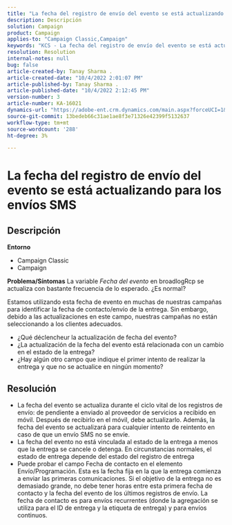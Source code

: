 ```yaml
---
title: "La fecha del registro de envío del evento se está actualizando para los envíos SMS"
description: Descripción
solution: Campaign
product: Campaign
applies-to: "Campaign Classic,Campaign"
keywords: "KCS - La fecha del registro de envío del evento se está actualizando para los envíos SMS."
resolution: Resolution
internal-notes: null
bug: false
article-created-by: Tanay Sharma .
article-created-date: "10/4/2022 2:01:07 PM"
article-published-by: Tanay Sharma .
article-published-date: "10/4/2022 2:12:45 PM"
version-number: 3
article-number: KA-16021
dynamics-url: "https://adobe-ent.crm.dynamics.com/main.aspx?forceUCI=1&pagetype=entityrecord&etn=knowledgearticle&id=35c58ef9-ec43-ed11-bba2-0022480868ff"
source-git-commit: 13bedeb66c31ae1ae8f3e71326e42399f5132637
workflow-type: tm+mt
source-wordcount: '288'
ht-degree: 3%

---
```


# La fecha del registro de envío del evento se está actualizando para los envíos SMS

## Descripción

<b>Entorno</b>
- Campaign Classic
- Campaign

<b>Problema/Síntomas</b>
La variable *Fecha del evento* en broadlogRcp se actualiza con bastante frecuencia de lo esperado. ¿Es normal?

Estamos utilizando esta fecha de evento en muchas de nuestras campañas para identificar la fecha de contacto/envío de la entrega. Sin embargo, debido a las actualizaciones en este campo, nuestras campañas no están seleccionando a los clientes adecuados.

- ¿Qué déclencheur la actualización de fecha del evento?
- ¿La actualización de la fecha del evento está relacionada con un cambio en el estado de la entrega?
- ¿Hay algún otro campo que indique el primer intento de realizar la entrega y que no se actualice en ningún momento?





## Resolución


- La fecha del evento se actualiza durante el ciclo vital de los registros de envío: de pendiente a enviado al proveedor de servicios a recibido en móvil. Después de recibirlo en el móvil, debe actualizarlo. Además, la fecha del evento se actualizará para cualquier intento de reintento en caso de que un envío SMS no se envíe.
- La fecha del evento no está vinculada al estado de la entrega a menos que la entrega se cancele o detenga. En circunstancias normales, el estado de entrega depende del estado del registro de entrega
- Puede probar el campo Fecha de contacto en el elemento Envío/Programación. Esta es la fecha fija en la que la entrega comienza a enviar las primeras comunicaciones. Si el objetivo de la entrega no es demasiado grande, no debe tener horas entre esta primera fecha de contacto y la fecha del evento de los últimos registros de envío. La fecha de contacto es para envíos recurrentes (donde la agregación se utiliza para el ID de entrega y la etiqueta de entrega) y para envíos continuos.

